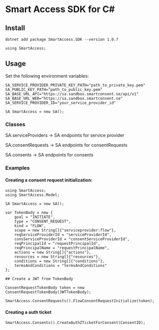 # Smart Access SDK for C#

##  Install

`dotnet add package SmartAccess.SDK --version 1.0.7`

`using SmartAccess;`

## Usage

Set the following environment variables:

```
SA_SERVICE_PROVIDER_PRIVATE_KEY_PATH="path_to_private_key.pem"
SA_PUBLIC_KEY_PATH="path_to_public_key.pem"
SA_BASE_URL_API="https://sa.sandbox.smartconsent.se/api/v1"
SA_BASE_URL_WEB="https://sa.sandbox.smartconsent.se"
SA_SERVICE_PROVIDER_ID="your_service_provider_id"
```

`SA SmartAccess = new SA();`

### Classes

SA.serviceProviders -> SA endpoints for service provider

SA.consentRequests -> SA endpoints for consentRequests

SA.consents -> SA endpoints for consents

### Examples

#### Creating a consent request initialization:

```
using SmartAccess;
using SmartAccess.Model;

SA SmartAccess = new SA();

var TokenBody = new {
    goal = "INITIATE",
    type = "CONSENT_REQUEST",
    kind = "FLOW",
    scope = new String[]{"serviceprovider:flow"},
    reqServiceProviderId = "serviceProviderId",
    consServiceProviderId = "consentServiceProviderId",
    reqPrincipalId = "requestPrincipalId",
    reqPrincipalName = "requestPrincipalName",
    actions = new String[]{"actions"},
    resources = new String[]{"resources"},
    conditions = new String[]{"conditions"},
    termsAndConditions = "termsAndConditions"
};

## Create a JWT from TokenBody

ConsentRequestTokenBody token = new ConsentRequestTokenBody(JWTTokenBody);

SmartAccess.ConsentRequests().FlowConsentRequestInitialize(token);
```

#### Creating a auth ticket

`SmartAccess.Consents().CreateAuthZTicketForConsent(ConsentID);`
